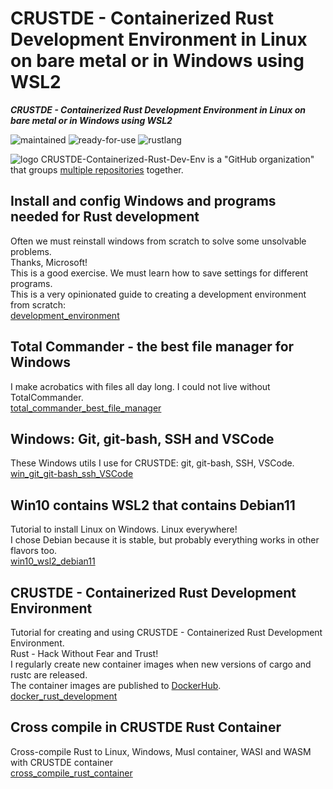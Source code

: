 # CRUSTDE - Containerized Rust Development Environment in Linux on bare metal or in Windows using WSL2

***CRUSTDE - Containerized Rust Development Environment in Linux on bare metal or in Windows using WSL2***

 ![maintained](https://img.shields.io/badge/maintained-green)
 ![ready-for-use](https://img.shields.io/badge/ready_for_use-green)
 ![rustlang](https://img.shields.io/badge/rustlang-orange)

 ![logo](https://raw.githubusercontent.com/CRUSTDE-Containerized-Rust-Dev-Env/CRUSTDE-Containerized-Rust-Dev-Env/main/images/crustde_250x250.png)
 CRUSTDE-Containerized-Rust-Dev-Env is a "GitHub organization" that groups [multiple repositories](https://github.com/orgs/CRUSTDE-Containerized-Rust-Dev-Env/repositories?q=sort%3Aname-asc) together.

## Install and config Windows and programs needed for Rust development

Often we must reinstall windows from scratch to solve some unsolvable problems.  
Thanks, Microsoft!  
This is a good exercise. We must learn how to save settings for different programs.  
This is a very opinionated guide to creating a development environment from scratch:  
[development_environment](https://github.com/CRUSTDE-Containerized-Rust-Dev-Env/development_environment)

## Total Commander - the best file manager for Windows

I make acrobatics with files all day long. I could not live without TotalCommander.  
[total_commander_best_file_manager](https://github.com/CRUSTDE-Containerized-Rust-Dev-Env/total_commander_best_file_manager)

## Windows: Git, git-bash, SSH and VSCode

These Windows utils I use for CRUSTDE: git, git-bash, SSH, VSCode.  
[win_git_git-bash_ssh_VSCode](https://github.com/CRUSTDE-Containerized-Rust-Dev-Env/win_git_git-bash_ssh_VSCode)

## Win10 contains WSL2 that contains Debian11

Tutorial to install Linux on Windows. Linux everywhere!  
I chose Debian because it is stable, but probably everything works in other flavors too.  
[win10_wsl2_debian11](https://github.com/CRUSTDE-Containerized-Rust-Dev-Env/win10_wsl2_debian11)

## CRUSTDE - Containerized Rust Development Environment

Tutorial for creating and using CRUSTDE - Containerized Rust Development Environment.  
Rust - Hack Without Fear and Trust!  
I regularly create new container images when new versions of cargo and rustc are released.  
The container images are published to [DockerHub](https://hub.docker.com/u/bestiadev).  
[docker_rust_development](https://github.com/CRUSTDE-Containerized-Rust-Dev-Env/docker_rust_development)

## Cross compile in CRUSTDE Rust Container

Cross-compile Rust to Linux, Windows, Musl container, WASI and WASM with CRUSTDE container  
[cross_compile_rust_container](https://github.com/CRUSTDE-Containerized-Rust-Dev-Env/cross_compile_rust_container)  
